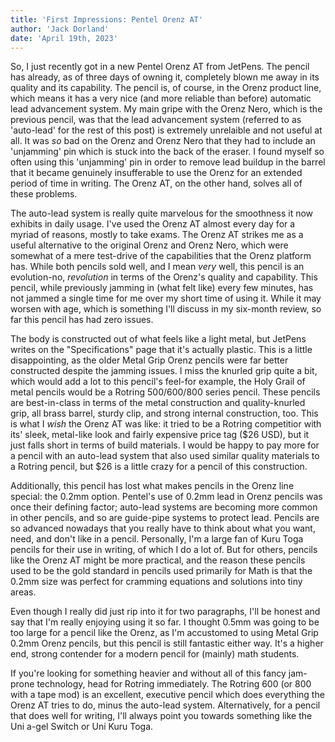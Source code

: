 ```yaml
---
title: 'First Impressions: Pentel Orenz AT'
author: 'Jack Dorland'
date: 'April 19th, 2023'
---
```


So, I just recently got in a new Pentel Orenz AT from JetPens. The pencil has already, as of three <!--more--> days of owning it, completely blown me away in its quality and its capability.  The pencil is, of course, in the Orenz product line, which means it has a very nice (and more reliable than before) automatic lead advancement system. My main gripe with the Orenz Nero, which is the previous pencil, was that the lead advancement system (referred to as 'auto-lead' for the rest of this post) is extremely unrelaible and not useful at all. It was *so* bad on the Orenz and Orenz Nero that they had to include an 'unjamming' pin which is stuck into the back of the eraser. I found myself so often using this 'unjamming' pin in order to remove lead buildup in the barrel that it became genuinely insufferable to use the Orenz for an extended period of time in writing. The Orenz AT, on the other hand, solves all of these problems.

The auto-lead system is really quite marvelous for the smoothness it now exhibits in daily usage. I've used the Orenz AT almost every day for a myriad of reasons, mostly to take exams. The Orenz AT strikes me as a useful alternative to the original Orenz and Orenz Nero, which were somewhat of a mere test-drive of the capabilities that the Orenz platform has. While both pencils sold well, and I mean *very* well, this pencil is an evolution-no, *revolution* in terms of the Orenz's quality and capability. This pencil, while previously jamming in (what felt like) every few minutes, has not jammed a single time for me over my short time of using it. While it may worsen with age, which is something I'll discuss in my six-month review, so far this pencil has had zero issues.

The body is constructed out of what feels like a light metal, but JetPens writes on the "Specifications" page that it's actually plastic. This is a little disappointing, as the older Metal Grip Orenz pencils were far better constructed despite the jamming issues. I miss the knurled grip quite a bit, which would add a lot to this pencil's feel-for example, the Holy Grail of metal pencils would be a Rotring 500/600/800 series pencil. These pencils are best-in-class in terms of the metal construction and quality-knurled grip, all brass barrel, sturdy clip, and strong internal construction, too. This is what I *wish* the Orenz AT was like: it tried to be a Rotring competitior with its' sleek, metal-like look and fairly expensive price tag ($26 USD), but it just falls short in terms of build materials. I would be happy to pay more for a pencil with an auto-lead system that also used similar quality materials to a Rotring pencil, but $26 is a little crazy for a pencil of this construction.

Additionally, this pencil has lost what makes pencils in the Orenz line special: the 0.2mm option. Pentel's use of 0.2mm lead in Orenz pencils was once their defining factor; auto-lead systems are becoming more common in other pencils, and so are guide-pipe systems to protect lead. Pencils are so advanced nowadays that you really have to think about what you want, need, and don't like in a pencil. Personally, I'm a large fan of Kuru Toga pencils for their use in writing, of which I do a lot of. But for others, pencils like the Orenz AT might be more practical, and the reason these pencils used to be the gold standard in pencils used primarily for Math is that the 0.2mm size was perfect for cramming equations and solutions into tiny areas.

Even though I really did just rip into it for two paragraphs, I'll be honest and say that I'm really enjoying using it so far. I thought 0.5mm was going to be too large for a pencil like the Orenz, as I'm accustomed to using Metal Grip 0.2mm Orenz pencils, but this pencil is still fantastic either way. It's a higher end, strong contender for a modern pencil for (mainly) math students.

If you're looking for something heavier and without all of this fancy jam-prone technology, head for Rotring immediately. The Rotring 600 (or 800 with a tape mod) is an excellent, executive pencil which does everything the Orenz AT tries to do, minus the auto-lead system. Alternatively, for a pencil that does well for writing, I'll always point you towards something like the Uni a-gel Switch or Uni Kuru Toga.  
